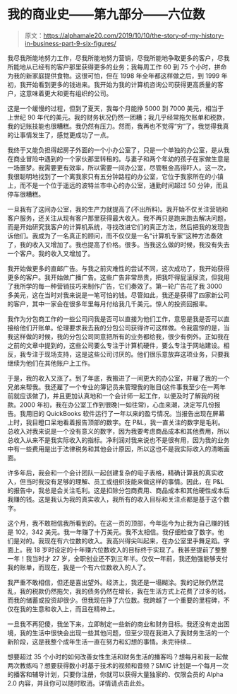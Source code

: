 # 我的商业史——第九部分——六位数

> 原文：<https://alphamale20.com/2019/10/10/the-story-of-my-history-in-business-part-9-six-figures/>

我尽我所能地努力工作，尽我所能地努力营销，尽我所能地争取更多的客户，尽我所能地从已经有的客户那里获得更多的业务；我每周工作 60 到 75 个小时，拼命为我的新家庭提供食物。这很可怕，但在 1998 年全年都这样做之后，到 1999 年初，我开始看到更多的钱进来。我开始为我的计算机咨询公司获得更高质量的客户，这意味着更大和更有组织的公司。

这是一个缓慢的过程，但到了夏天，我每个月能挣 5000 到 7000 美元，相当于上世纪 90 年代的美元。我的财务状况仍然一团糟；我几乎经常拖欠账单和税款，我的记账技能也很糟糕。我仍然有压力。然而，我再也不觉得“穷”了。我觉得我真的让事情发生了，感觉更成功了一点。

我终于又能负担得起房子外面的一个小办公室了，只是一个单独的办公室，是从我在商业冒险中遇到的一个家伙那里转租的。与妻子和两个年幼的孩子在家做生意是一场噩梦。我需要更有效率，所以需要一间办公室，尽管租金高得吓人。这一次，我很聪明地找到了一个离我家只有五分钟路程的办公室，它位于我家所在的小镇上，而不是一个位于遥远的波特兰市中心的办公室，通勤时间超过 50 分钟，而且停车很糟糕。

一旦我有了这间办公室，我的生产力就提高了(不出所料)。我开始不仅关注营销和客户服务，还关注从现有客户那里获得最大收入。我不再只是跑来跑去解决问题，而是开始研究我客户的计算机系统，寻找改进它们的真正方法，然后把我的发现告诉他们。我成为了一名真正的顾问，而不仅仅是一名“计算机专家”这种方法奏效了，我的收入又增加了。我也提高了价格。很多。当我这么做的时候，我没有失去一个客户。我的收入又增加了。

我开始做更多的直邮广告。与我之前灾难性的尝试不同，这次成功了，我开始获得更多的客户。我开始做广播广告。这些广告非常昂贵，把我吓得屁滚尿流，但我用了我所学的每一种营销技巧来制作广告，它们奏效了。第一轮广告花了我 3000 多美元，这在当时对我来说是一笔可怕的钱。尽管如此，我还是获得了四家新公司的客户，其中一家会在很多年里每月付给我几千美元。惊人的投资回报率。

我作为分包商工作的一些公司问我是否可以直接为他们工作，意思是我是否可以直接给他们开账单。伦理要求我去我的分包公司获得许可这样做。令我震惊的是，当我这样做的时候，我的分包公司同意把所有的业务都给我，很少有例外。正如我在之前的文章中提到的，这些公司要么专注于计算机硬件，要么专注于网站建设。相反，我专注于现场支持，这是这些公司讨厌的。他们很乐意放弃这项业务，只要我继续为他们在其他账户上工作。

于是，我的收入又涨了。到了年底，我搬进了一间更大的办公室，并雇了我的一个兄弟来帮我。我还雇了一个专业的簿记员来管理我的账目(这件事我至少在一两年前就应该做了)，并且更加认真地和一个会计师一起工作，以便及时了解我的税款。2000 年初，我在办公室工作到很晚(一如往常)，心血来潮，决定写几份报告。我用旧的 QuickBooks 软件运行了一年以来的盈亏情况。当报告出现在屏幕上时，我目瞪口呆地看着报告顶部的数字。在 P&L，我一直关注的数字是毛利。总收入对我来说是一个没有意义的数字，因为我要考虑商品成本和其他费用，所以总收入从来不是我实际收入的指标。净利润对我来说也不是很有用，因为我的业务中有一些费用是出于法律税务和其他会计原因，所以这也不是我实际收入的清晰画面。

许多年后，我会和一个会计团队一起创建复杂的电子表格，精确计算我的真实收入，但当时我没有足够的理解、员工或组织技能来做这样的事情。因此，在 P&L 的报告中，我总是会关注毛利。这是扣除分包商费用、商品成本和其他硬性成本后我赚的钱。这是我认为我的真实收入，我所有的收入目标和关注点都是基于这个数字。

这个月，我不敢相信我所看到的。在这一页的顶部，今年迄今为止我为自己赚的钱是 102，342 美元。我一年赚了十万美元。我不太相信。我仔细检查了数字。他们是对的。我现在有六位数的收入。我高兴得尖叫起来，在办公室里手舞足蹈。字面上。我 18 岁时设定的十年赚六位数收入的目标终于实现了。我甚至提前了整整一年！我当时才 27 岁，全职创业还不到三年半。仅仅一年前，我还勉强能够支付我的账单，而现在，我是一个有六位数收入的人了。

我严重不敢相信，但还是喜出望外。经济上，我还是一塌糊涂。我的记账仍然混乱，我的税款仍然拖欠，我的债务仍然在增长，我在生活方式上花费了过多的钱，而我的储蓄或投资却很少。但我现在挣了六位数。我跨越了一个重要的里程碑，不仅在我的生意和收入上，而且在精神上。

一旦我不再犯傻，我坐下来，立即制定一些新的商业和财务目标。我还没有走出困境，我的生活中很快会出现一些其他问题，但至少现在我进入了我财务生活的一个新阶段，这是我整个成年生活一直在努力和幻想的事情。未完待续…

想要超过 35 个小时的如何改善女性生活和财务生活的播客吗？想每月和我一起做两次教练吗？想要获得数小时基于技术的视频和音频？SMIC 计划是一个每月一次的播客和辅导计划，只要你注册，你就可以获得大量独家的、仅限会员的 Alpha 2.0 内容，并且你可以随时取消。详情请点击此处。